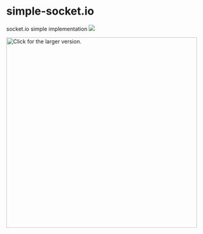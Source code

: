 # simple-socket.io
socket.io simple implementation
![]('https://drive.google.com/file/d/1OCJIUQUc0YmwGfkSxMpu1aUTjRAR9Y1Y/view?usp=sharing')

<a href="https://drive.google.com/uc?export=view&id=1OCJIUQUc0YmwGfkSxMpu1aUTjRAR9Y1Y"><img src="https://drive.google.com/uc?export=view&id=1OCJIUQUc0YmwGfkSxMpu1aUTjRAR9Y1Y" style="width: 500px; max-width: 100%; height: auto" title="Click for the larger version." /></a>
